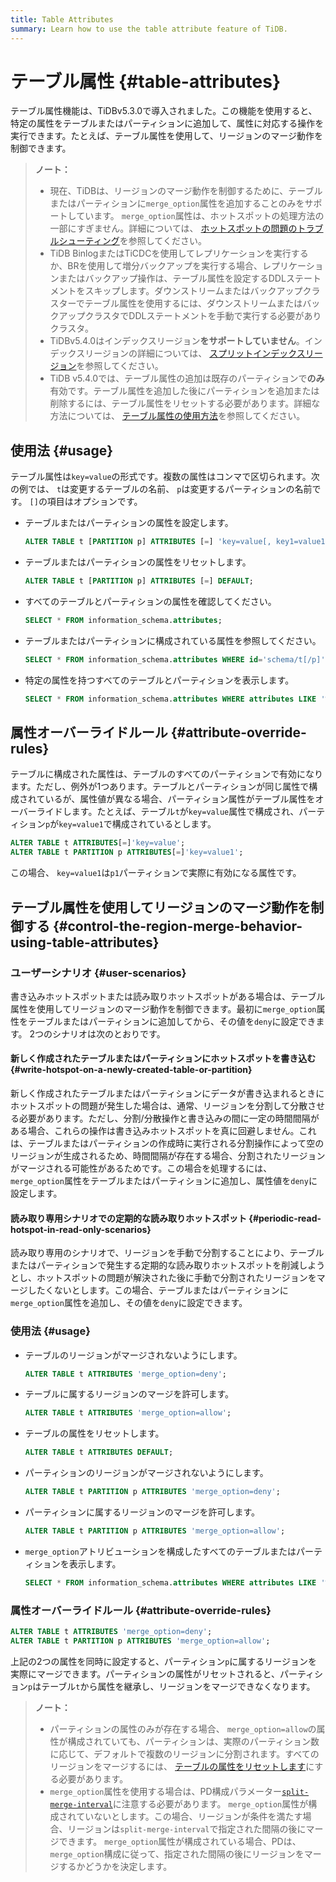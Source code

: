 ```yaml
---
title: Table Attributes
summary: Learn how to use the table attribute feature of TiDB.
---
```


# テーブル属性 {#table-attributes}

テーブル属性機能は、TiDBv5.3.0で導入されました。この機能を使用すると、特定の属性をテーブルまたはパーティションに追加して、属性に対応する操作を実行できます。たとえば、テーブル属性を使用して、リージョンのマージ動作を制御できます。

> **ノート：**
>
> -   現在、TiDBは、リージョンのマージ動作を制御するために、テーブルまたはパーティションに`merge_option`属性を追加することのみをサポートしています。 `merge_option`属性は、ホットスポットの処理方法の一部にすぎません。詳細については、 [ホットスポットの問題のトラブルシューティング](/troubleshoot-hot-spot-issues.md)を参照してください。
> -   TiDB BinlogまたはTiCDCを使用してレプリケーションを実行するか、BRを使用して増分バックアップを実行する場合、レプリケーションまたはバックアップ操作は、テーブル属性を設定するDDLステートメントをスキップします。ダウンストリームまたはバックアップクラスターでテーブル属性を使用するには、ダウンストリームまたはバックアップクラスタでDDLステートメントを手動で実行する必要がありクラスタ。
> -   TiDBv5.4.0はインデックスリージョン**をサポートしていません**。インデックスリージョンの詳細については、 [スプリットインデックスリージョン](/sql-statements/sql-statement-split-region.md#split-index-region)を参照してください。
> -   TiDB v5.4.0では、テーブル属性の追加は既存のパーティションで**のみ**有効です。テーブル属性を追加した後にパーティションを追加または削除するには、テーブル属性をリセットする必要があります。詳細な方法については、 [テーブル属性の使用方法](#usage)を参照してください。

## 使用法 {#usage}

テーブル属性は`key=value`の形式です。複数の属性はコンマで区切られます。次の例では、 `t`は変更するテーブルの名前、 `p`は変更するパーティションの名前です。 `[]`の項目はオプションです。

-   テーブルまたはパーティションの属性を設定します。

    ```sql
    ALTER TABLE t [PARTITION p] ATTRIBUTES [=] 'key=value[, key1=value1...]';
    ```

-   テーブルまたはパーティションの属性をリセットします。

    ```sql
    ALTER TABLE t [PARTITION p] ATTRIBUTES [=] DEFAULT;
    ```

-   すべてのテーブルとパーティションの属性を確認してください。

    ```sql
    SELECT * FROM information_schema.attributes;
    ```

-   テーブルまたはパーティションに構成されている属性を参照してください。

    ```sql
    SELECT * FROM information_schema.attributes WHERE id='schema/t[/p]';
    ```

-   特定の属性を持つすべてのテーブルとパーティションを表示します。

    ```sql
    SELECT * FROM information_schema.attributes WHERE attributes LIKE '%key%';
    ```

## 属性オーバーライドルール {#attribute-override-rules}

テーブルに構成された属性は、テーブルのすべてのパーティションで有効になります。ただし、例外が1つあります。テーブルとパーティションが同じ属性で構成されているが、属性値が異なる場合、パーティション属性がテーブル属性をオーバーライドします。たとえば、テーブル`t`が`key=value`属性で構成され、パーティション`p`が`key=value1`で構成されているとします。

```sql
ALTER TABLE t ATTRIBUTES[=]'key=value';
ALTER TABLE t PARTITION p ATTRIBUTES[=]'key=value1';
```

この場合、 `key=value1`は`p1`パーティションで実際に有効になる属性です。

## テーブル属性を使用してリージョンのマージ動作を制御する {#control-the-region-merge-behavior-using-table-attributes}

### ユーザーシナリオ {#user-scenarios}

書き込みホットスポットまたは読み取りホットスポットがある場合は、テーブル属性を使用してリージョンのマージ動作を制御できます。最初に`merge_option`属性をテーブルまたはパーティションに追加してから、その値を`deny`に設定できます。 2つのシナリオは次のとおりです。

#### 新しく作成されたテーブルまたはパーティションにホットスポットを書き込む {#write-hotspot-on-a-newly-created-table-or-partition}

新しく作成されたテーブルまたはパーティションにデータが書き込まれるときにホットスポットの問題が発生した場合は、通常、リージョンを分割して分散させる必要があります。ただし、分割/分散操作と書き込みの間に一定の時間間隔がある場合、これらの操作は書き込みホットスポットを真に回避しません。これは、テーブルまたはパーティションの作成時に実行される分割操作によって空のリージョンが生成されるため、時間間隔が存在する場合、分割されたリージョンがマージされる可能性があるためです。この場合を処理するには、 `merge_option`属性をテーブルまたはパーティションに追加し、属性値を`deny`に設定します。

#### 読み取り専用シナリオでの定期的な読み取りホットスポット {#periodic-read-hotspot-in-read-only-scenarios}

読み取り専用のシナリオで、リージョンを手動で分割することにより、テーブルまたはパーティションで発生する定期的な読み取りホットスポットを削減しようとし、ホットスポットの問題が解決された後に手動で分割されたリージョンをマージしたくないとします。この場合、テーブルまたはパーティションに`merge_option`属性を追加し、その値を`deny`に設定できます。

### 使用法 {#usage}

-   テーブルのリージョンがマージされないようにします。

    ```sql
    ALTER TABLE t ATTRIBUTES 'merge_option=deny';
    ```

-   テーブルに属するリージョンのマージを許可します。

    ```sql
    ALTER TABLE t ATTRIBUTES 'merge_option=allow';
    ```

-   テーブルの属性をリセットします。

    ```sql
    ALTER TABLE t ATTRIBUTES DEFAULT;
    ```

-   パーティションのリージョンがマージされないようにします。

    ```sql
    ALTER TABLE t PARTITION p ATTRIBUTES 'merge_option=deny';
    ```

-   パーティションに属するリージョンのマージを許可します。

    ```sql
    ALTER TABLE t PARTITION p ATTRIBUTES 'merge_option=allow';
    ```

-   `merge_option`アトリビューションを構成したすべてのテーブルまたはパーティションを表示します。

    ```sql
    SELECT * FROM information_schema.attributes WHERE attributes LIKE '%merge_option%';
    ```

### 属性オーバーライドルール {#attribute-override-rules}

```sql
ALTER TABLE t ATTRIBUTES 'merge_option=deny';
ALTER TABLE t PARTITION p ATTRIBUTES 'merge_option=allow';
```

上記の2つの属性を同時に設定すると、パーティション`p`に属するリージョンを実際にマージできます。パーティションの属性がリセットされると、パーティション`p`はテーブル`t`から属性を継承し、リージョンをマージできなくなります。

> **ノート：**
>
> -   パーティションの属性のみが存在する場合、 `merge_option=allow`の属性が構成されていても、パーティションは、実際のパーティション数に応じて、デフォルトで複数のリージョンに分割されます。すべてのリージョンをマージするには、 [テーブルの属性をリセットします](#usage)にする必要があります。
> -   `merge_option`属性を使用する場合は、PD構成パラメーター[`split-merge-interval`](/pd-configuration-file.md#split-merge-interval)に注意する必要があります。 `merge_option`属性が構成されていないとします。この場合、リージョンが条件を満たす場合、リージョンは`split-merge-interval`で指定された間隔の後にマージできます。 `merge_option`属性が構成されている場合、PDは、 `merge_option`構成に従って、指定された間隔の後にリージョンをマージするかどうかを決定します。
